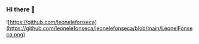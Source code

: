 ### Hi there 👋

![https://github.com/leonelefonseca](https://github.com/leonelefonseca/leonelefonseca/blob/main/LeonelFonseca.png)

<!--
**leonelefonseca/leonelefonseca** is a ✨ _special_ ✨ repository because its `README.md` (this file) appears on your GitHub profile.

Here are some ideas to get you started:

- 🔭 I’m currently working on ...
- 🌱 I’m currently learning ...
- 👯 I’m looking to collaborate on ...
- 🤔 I’m looking for help with ...
- 💬 Ask me about ...
- 📫 How to reach me: ...
- 😄 Pronouns: ...
- ⚡ Fun fact: ...
-->
